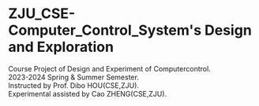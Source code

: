 # ZJU_CSE-Computer_Control_System's Design and Exploration
Course Project of Design and Experiment of Computercontrol.  
2023-2024 Spring & Summer Semester.  
Instructed by Prof. Dibo HOU(CSE,ZJU).  
Experimental assisted by Cao ZHENG(CSE,ZJU).
